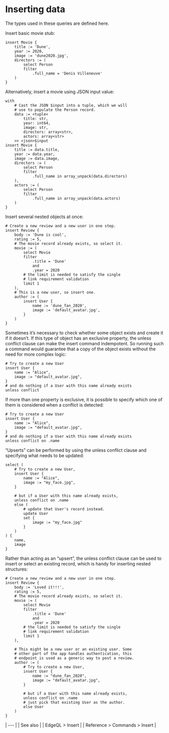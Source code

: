 # Inserting data

The types used in these queries are defined here.

Insert basic movie stub:

```edgeql
insert Movie {
    title := 'Dune',
    year := 2020,
    image := 'dune2020.jpg',
    directors := (
        select Person
        filter
            .full_name = 'Denis Villeneuve'
    )
}
```

Alternatively, insert a movie using JSON input value:

```edgeql
with
    # Cast the JSON $input into a tuple, which we will
    # use to populate the Person record.
    data := <tuple<
        title: str,
        year: int64,
        image: str,
        directors: array<str>,
        actors: array<str>
    >> <json>$input
insert Movie {
    title := data.title,
    year := data.year,
    image := data.image,
    directors := (
        select Person
        filter
            .full_name in array_unpack(data.directors)
    ),
    actors := (
        select Person
        filter
            .full_name in array_unpack(data.actors)
    )
}
```

Insert several nested objects at once:

```edgeql
# Create a new review and a new user in one step.
insert Review {
    body := 'Dune is cool',
    rating := 5,
    # The movie record already exists, so select it.
    movie := (
        select Movie
        filter
            .title = 'Dune'
            and
            .year = 2020
        # the limit is needed to satisfy the single
        # link requirement validation
        limit 1
    ),
    # This is a new user, so insert one.
    author := (
        insert User {
            name := 'dune_fan_2020',
            image := 'default_avatar.jpg',
        }
    )
}
```

Sometimes it’s necessary to check whether some object exists and create it if it doesn’t. If this type of object has an exclusive property, the unless conflict clause can make the insert command indempotent. So running such a command would guarantee that a copy of the object exists without the need for more complex logic:

```edgeql
# Try to create a new User
insert User {
    name := "Alice",
    image := "default_avatar.jpg",
}
# and do nothing if a User with this name already exists
unless conflict
```

If more than one property is exclusive, it is possible to specify which one of them is considered when a conflict is detected:

```edgeql
# Try to create a new User
insert User {
    name := "Alice",
    image := "default_avatar.jpg",
}
# and do nothing if a User with this name already exists
unless conflict on .name
```

“Upserts” can be performed by using the unless conflict clause and specifying what needs to be updated:

```edgeql
select (
    # Try to create a new User,
    insert User {
        name := "Alice",
        image := "my_face.jpg",
    }

    # but if a User with this name already exists,
    unless conflict on .name
    else (
        # update that User's record instead.
        update User
        set {
            image := "my_face.jpg"
        }
    )
) {
    name,
    image
}
```

Rather than acting as an “upsert”, the unless conflict clause can be used to insert or select an existing record, which is handy for inserting nested structures:

```edgeql
# Create a new review and a new user in one step.
insert Review {
    body := 'Loved it!!!',
    rating := 5,
    # The movie record already exists, so select it.
    movie := (
        select Movie
        filter
            .title = 'Dune'
            and
            .year = 2020
        # the limit is needed to satisfy the single
        # link requirement validation
        limit 1
    ),

    # This might be a new user or an existing user. Some
    # other part of the app handles authentication, this
    # endpoint is used as a generic way to post a review.
    author := (
        # Try to create a new User,
        insert User {
            name := "dune_fan_2020",
            image := "default_avatar.jpg",
        }

        # but if a User with this name already exists,
        unless conflict on .name
        # just pick that existing User as the author.
        else User
    )
}
```

| --- |
| See also |
| EdgeQL > Insert |
| Reference > Commands > Insert |

